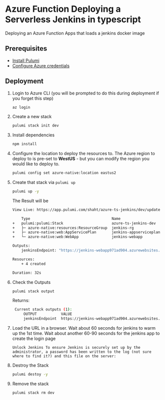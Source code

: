 # Azure Function Deploying a Serverless Jenkins in typescript

Deploying an Azure Function Apps that loads a jenkins docker image

## Prerequisites

- [Install Pulumi](https://www.pulumi.com/docs/get-started/install/)
- [Configure Azure credentials](https://www.pulumi.com/docs/intro/cloud-providers/azure/setup/)

## Deployment

1. Login to Azure CLI (you will be prompted to do this during deployment if you forget this step)

    ```bash
    az login
    ```

1. Create a new stack

    ```bash
    pulumi stack init dev
    ```
1. Install dependencies
    ```bash
    npm install
    ```

1. Configure the location to deploy the resources to. The Azure region to deploy to is pre-set to **WestUS** - but you can modify the region you would like to deploy to.

    ```bash
    pulumi config set azure-native:location eastus2
    ```
1. Create that stack via `pulumi up`
    ```bash
    pulumi up -y
    ```

    The Result will be
    ```bash
    View Live: https://app.pulumi.com/shaht/azure-ts-jenkins/dev/updates/1

        Type                                     Name                    Status      
    +   pulumi:pulumi:Stack                      azure-ts-jenkins-dev    created     
    +   ├─ azure-native:resources:ResourceGroup  jenkins-rg              created     
    +   ├─ azure-native:web:AppServicePlan       jenkins-appserviceplan  created     
    +   └─ azure-native:web:WebApp               jenkins-webapp          created     
    
    Outputs:
        jenkinsEndpoint: "https://jenkins-webapp971ad904.azurewebsites.net"

    Resources:
        + 4 created

    Duration: 32s
    ```


1. Check the Outputs
   ```bash
   pulumi stack output
   ```
   Returns:
   ```bash
    Current stack outputs (1):
        OUTPUT           VALUE
        jenkinsEndpoint  https://jenkins-webapp971ad904.azurewebsites.net
   ```

1. Load the URL in a browser. Wait about 60 seconds for jenkins to warm up the 1st time. Wait about another 60-90 seconds for the jenkins app to create the login page
   
   ```Unlock Jenkins To ensure Jenkins is securely set up by the administrator, a password has been written to the log (not sure where to find it?) and this file on the server:```

1. Destroy the Stack
   ```bash
   pulumi destoy -y
   ```
1. Remove the stack
   ```bash
   pulumi stack rm dev
   ```